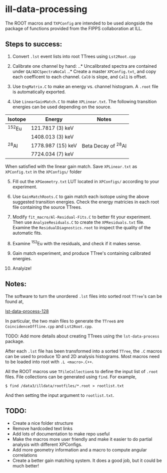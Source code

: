 # ill-data-processing

The ROOT macros and `TXPConfig` are intended to be used alongside the package of functions provided from the FIPPS collaboration at ILL.

## Steps to success:

1. Convert `.lst` event lists into root TTrees using `Lst2Root.cpp`

2. Calibrate one channel by hand:
..* Uncalibrated spectra are contained under `QA/ADCSpectraNoCal`
..* Create a master `XPConfig.txt`, and copy each coefficent to each channel. `Cal0` is slope, and `Cal1` is offset.

3. Use `EngMatrix.C` to make an energy vs. channel histogram. A `.root` file is automatically exported.

4. Use `LinearGainMatch.C` to make `XPLinear.txt`. The following transition energies can be used depending on the source.

| Isotope | Energy | Notes |
| ------- | ------ | ----- |
| <sup>152</sup>Eu | 121.7817 (3) keV |  |
|                  | 1408.013 (3) keV |  |
| <sup>28</sup>Al  | 1778.987 (15) keV | Beta Decay of <sup>28</sup>Al |
|                  | 7724.034 (7) keV  |  |

When satisfied with the linear gain match. Save `XPLinear.txt` as `XPConfig.txt` in the `XPConfigs/` folder

5. Fill out the `XPGeometry.txt` LUT located in `XPConfigs/` according to your experiment.

6. Use `GainMatchRoots.C` to gain match each isotope using the above suggested transition energies. Check the energy matricies in each root file containing the source TTrees.

7. Modify `fit_macro/Al-Residual-Fits.C` to better fit your experiment. Then use `AnalyzeResiduals.C` to create the `XPResiduals.txt` file. Examine the `ResidualDiagnostics.root` to inspect the quality of the automatic fits.

8. Examine <sup>152</sup>Eu with the residuals, and check if it makes sense.

9. Gain match experiment, and produce TTree's containing calibrated energies.

10. Analyize!

## Notes:

The software to turn the unordered `.lst` files into sorted root `TTree`'s can be found at,

[lst-data-process-128](https://code.ill.fr/lst/lst-data-process-128)

In particular, the two main files to generate the `TTree`s are `CoincidenceOffline.cpp` and `Lst2Root.cpp`.

TODO: Add more details about creating TTrees using the `lst-data-process` package.

After each `.lst` file has been transformed into a sorted `TTree`, the `.C` macros can be used to produce 1D and 2D analysis histograms. Most macros need to be loaded into root with `.L <macro>.C++`.

All the ROOT macros use `TFileCollection`s to define the input list of `.root` files. File collections can be generated using `find`. For example,

`$ find /data3/illdata/rootfiles/*.root > rootlist.txt`

And then setting the input argument to `rootlist.txt`.

## TODO:

- Create a nice folder structure
- Remove hardcoded text links
- Add lots of documentation to make repo useful
- Make the macros more user friendly and make it easier to do partial analysis with different XPConfigs.
- Add more geometry information and a macro to compute angular correlations
- Create a better gain matching system. It does a good job, but it could be much better!
